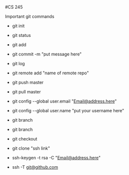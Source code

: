 #CS 245

Important git commands

- git init
- git status
- git add <File Name>
- git commit -m "put message here"
- git log
- git remote add <put a Variable name here> "name of remote repo"
- git push <put a Variable name here> master
- git pull <put a Variable name here> master
- git config --global user.email "Email@address.here"
- git config --global user.name "put your username here"
- git branch
- git branch <name of branch>
- git checkout <name of Branch>
- git clone "ssh link"

- ssh-keygen -t rsa -C "Email@address.here"
- ssh -T git@github.com
